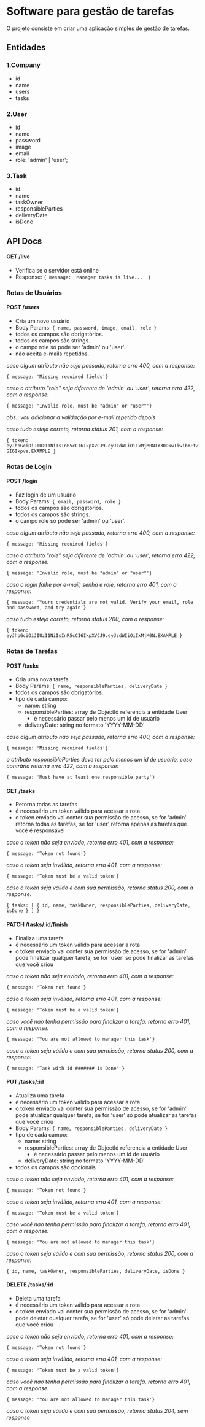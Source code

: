 # Software para gestão de tarefas

O projeto consiste em criar uma aplicação simples de gestão de tarefas.

## Entidades

### 1.Company

- id
- name
- users
- tasks

### 2.User

- id
- name
- password
- image
- email
- role: 'admin' | 'user';

### 3.Task

- id
- name
- taskOwner
- responsibleParties
- deliveryDate
- isDone

## API Docs

#### GET /live

- Verifica se o servidor está online
- Response: `{ message: 'Manager tasks is live...' }`

### Rotas de Usuários

#### POST /users

- Cria um novo usuário
- Body Params:
  `{ name, password, image, email, role }`
- todos os campos são obrigatórios.
- todos os campos são strings.
- o campo role só pode ser 'admin' ou 'user'.
- não aceita e-mails repetidos.

_caso algum atributo não seja passado, retorna erro 400, com a response:_

`{ message: 'Missing required fields'}`

_caso o atributo "role" seja diferente de 'admin' ou 'user', retorna erro 422, com a response:_

`{ message: 'Invalid role, must be "admin" or "user"'}`

_obs.: vou adicionar a validação por e-mail repetido depois_

_caso tudo esteja correto, retorna status 201, com a response:_

`{ token: eyJhbGciOiJIUzI1NiIsInR5cCI6IkpXVCJ9.eyJzdWIiOiIxMjM0NTY3ODkwIiwibmFtZSI6Ikpva.EXAMPLE }`

### Rotas de Login

#### POST /login

- Faz login de um usuário
- Body Params:
  `{ email, password, role }`
- todos os campos são obrigatórios.
- todos os campos são strings.
- o campo role só pode ser 'admin' ou 'user'.

_caso algum atributo não seja passado, retorna erro 400, com a response:_

`{ message: 'Missing required fields'}`

_caso o atributo "role" seja diferente de 'admin' ou 'user', retorna erro 422, com a response:_

`{ message: 'Invalid role, must be "admin" or "user"'}`

_caso o login falhe por e-mail, senha e role, retorna erro 401, com a response:_

`{ message: 'Yours credentials are not valid. Verify your email, role and password, and try again'}`

_caso tudo esteja correto, retorna status 200, com a response:_

`{ token: eyJhbGciOiJIUzI1NiIsInR5cCI6IkpXVCJ9.eyJzdWIiOiIxMjM0N.EXAMPLE }`

### Rotas de Tarefas

#### POST /tasks

- Cria uma nova tarefa
- Body Params:
  `{ name, responsibleParties, deliveryDate }`
- todos os campos são obrigatórios.
- tipo de cada campo:
  - name: string
  - responsibleParties: array de ObjectId referencia a entidade User
    - é necessário passar pelo menos um id de usuário
  - deliveryDate: string no formato 'YYYY-MM-DD'

_caso algum atributo não seja passado, retorna erro 400, com a response:_

`{ message: 'Missing required fields'}`

_o atributo responsibleParties deve ter pelo menos um id de usuário, caso contrário retorna erro 422, com a response:_

`{ message: 'Must have at least one responsible party'}`

#### GET /tasks

- Retorna todas as tarefas
- é necessário um token válido para acessar a rota
- o token enviado vai conter sua permissão de acesso, se for 'admin' retorna todas as tarefas, se for 'user' retorna apenas as tarefas que você é responsável

_caso o token não seja enviado, retorna erro 401, com a response:_

`{ message: 'Token not found'}`

_caso o token seja inválido, retorna erro 401, com a response:_

`{ message: 'Token must be a valid token'}`

_caso o token seja válido e com sua permissão, retorna status 200, com a response:_

`{ tasks: [ { id, name, taskOwner, responsibleParties, deliveryDate, isDone } ] }`

#### PATCH /tasks/:id/finish

- Finaliza uma tarefa
- é necessário um token válido para acessar a rota
- o token enviado vai conter sua permissão de acesso, se for 'admin' pode finalizar qualquer tarefa, se for 'user' só pode finalizar as tarefas que você criou

_caso o token não seja enviado, retorna erro 401, com a response:_

`{ message: 'Token not found'}`

_caso o token seja inválido, retorna erro 401, com a response:_

`{ message: 'Token must be a valid token'}`

_caso você nao tenha permissão para finalizar a tarefa, retorna erro 401, com a response:_

`{ message: 'You are not allowed to manager this task'}`

_caso o token seja válido e com sua permissão, retorna status 200, com a response:_

`{ message: 'Task with id ####### is Done' }`

#### PUT /tasks/:id

- Atualiza uma tarefa
- é necessário um token válido para acessar a rota
- o token enviado vai conter sua permissão de acesso, se for 'admin' pode atualizar qualquer tarefa, se for 'user' só pode atualizar as tarefas que você criou
- Body Params:
  `{ name, responsibleParties, deliveryDate }`
- tipo de cada campo:
  - name: string
  - responsibleParties: array de ObjectId referencia a entidade User
    - é necessário passar pelo menos um id de usuário
  - deliveryDate: string no formato 'YYYY-MM-DD'
- todos os campos são opcionais

_caso o token não seja enviado, retorna erro 401, com a response:_

`{ message: 'Token not found'}`

_caso o token seja inválido, retorna erro 401, com a response:_

`{ message: 'Token must be a valid token'}`

_caso você nao tenha permissão para finalizar a tarefa, retorna erro 401, com a response:_

`{ message: 'You are not allowed to manager this task'}`

_caso o token seja válido e com sua permissão, retorna status 200, com a response:_

`{ id, name, taskOwner, responsibleParties, deliveryDate, isDone }`

#### DELETE /tasks/:id

- Deleta uma tarefa
- é necessário um token válido para acessar a rota
- o token enviado vai conter sua permissão de acesso, se for 'admin' pode deletar qualquer tarefa, se for 'user' só pode deletar as tarefas que você criou

_caso o token não seja enviado, retorna erro 401, com a response:_

`{ message: 'Token not found'}`

_caso o token seja inválido, retorna erro 401, com a response:_

`{ message: 'Token must be a valid token'}`

_caso você nao tenha permissão para finalizar a tarefa, retorna erro 401, com a response:_

`{ message: 'You are not allowed to manager this task'}`

_caso o token seja válido e com sua permissão, retorna status 204, sem response_

